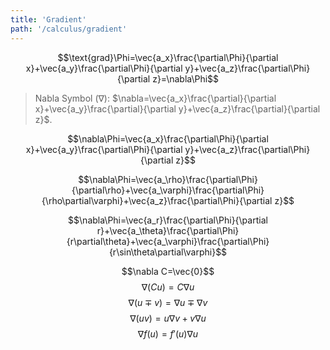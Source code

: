 ```yaml
---
title: 'Gradient'
path: '/calculus/gradient'
---
```


$$\text{grad}\Phi=\vec{a_x}\frac{\partial\Phi}{\partial x}+\vec{a_y}\frac{\partial\Phi}{\partial y}+\vec{a_z}\frac{\partial\Phi}{\partial z}=\nabla\Phi$$

> Nabla Symbol ($\nabla$): $\nabla=\vec{a_x}\frac{\partial}{\partial x}+\vec{a_y}\frac{\partial}{\partial y}+\vec{a_z}\frac{\partial}{\partial z}$.

$$\nabla\Phi=\vec{a_x}\frac{\partial\Phi}{\partial x}+\vec{a_y}\frac{\partial\Phi}{\partial y}+\vec{a_z}\frac{\partial\Phi}{\partial z}$$

$$\nabla\Phi=\vec{a_\rho}\frac{\partial\Phi}{\partial\rho}+\vec{a_\varphi}\frac{\partial\Phi}{\rho\partial\varphi}+\vec{a_z}\frac{\partial\Phi}{\partial z}$$

$$\nabla\Phi=\vec{a_r}\frac{\partial\Phi}{\partial r}+\vec{a_\theta}\frac{\partial\Phi}{r\partial\theta}+\vec{a_\varphi}\frac{\partial\Phi}{r\sin\theta\partial\varphi}$$

$$\nabla C=\vec{0}$$
$$\nabla(Cu)=C\nabla u$$
$$\nabla(u\mp v)=\nabla u\mp\nabla v$$
$$\nabla(uv)=u\nabla v+v\nabla u$$
$$\nabla f(u)=f'(u)\nabla u$$
